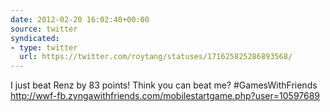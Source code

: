 ```yaml
---
date: 2012-02-20 16:02:40+00:00
source: twitter
syndicated:
- type: twitter
  url: https://twitter.com/roytang/statuses/171625825286893568/
---
```


I just beat Renz by 83 points! Think you can beat me? #GamesWithFriends http://wwf-fb.zyngawithfriends.com/mobilestartgame.php?user=10597689